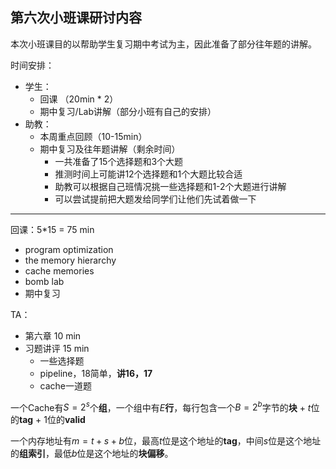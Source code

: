 ## 第六次小班课研讨内容



本次小班课目的以帮助学生复习期中考试为主，因此准备了部分往年题的讲解。

时间安排：
* 学生：
  * 回课 （20min * 2）
  * 期中复习/Lab讲解（部分小班有自己的安排）
* 助教：
  * 本周重点回顾（10-15min）
  * 期中复习及往年题讲解（剩余时间）
    * 一共准备了15个选择题和3个大题
    * 推测时间上可能讲12个选择题和1个大题比较合适
    * 助教可以根据自己班情况挑一些选择题和1-2个大题进行讲解
    * 可以尝试提前把大题发给同学们让他们先试着做一下



---

回课：5*15 = 75 min

* program optimization
* the memory hierarchy
* cache memories
* bomb lab
* 期中复习

TA：

* 第六章 10 min
* 习题讲评 15 min
  * 一些选择题
  * pipeline，18简单，**讲16，17**
  * cache一道题



一个Cache有$S=2^s$个**组**，一个组中有$E$**行**，每行包含一个$B=2^b$字节的**块** + $t$位的**tag** + $1$位的**valid**

一个内存地址有$m=t+s+b$位，最高$t$位是这个地址的**tag**，中间$s$位是这个地址的**组索引**，最低$b$位是这个地址的**块偏移**。


